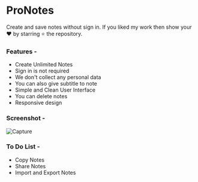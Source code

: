 # ProNotes
Create and save notes without sign in. If you liked my work then show your ❤ by starring ⭐ the repository.

### Features - 
* Create Unlimited Notes
* Sign in is not required
* We don't collect any personal data
* You can also give subtitle to note
* Simple and Clean User Interface
* You can delete notes
* Responsive design

### Screenshot -
![Capture](https://user-images.githubusercontent.com/68228783/121309498-e189b680-c91f-11eb-9b86-c9aeff114f48.PNG)

### To Do List -
* Copy Notes
* Share Notes 
* Import and Export Notes
